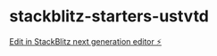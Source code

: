 # stackblitz-starters-ustvtd

[Edit in StackBlitz next generation editor ⚡️](https://stackblitz.com/~/github.com/m0x0m0x/stackblitz-starters-ustvtd)